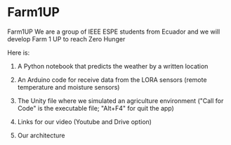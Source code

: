 # Farm1UP
Farm1UP
We are a group of IEEE ESPE students from Ecuador and we will develop Farm 1 UP to reach Zero Hunger

Here is:
1) A Python notebook that predicts the weather by a written location
2) An Arduino code for receive data from the LORA sensors (remote temperature and moisture sensors)
3) The Unity file where we simulated an agriculture environment ("Call for Code" is the executable file; "Alt+F4" for quit the app)

4) Links for our video (Youtube and Drive option)
5) Our architecture

